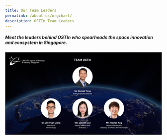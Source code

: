 ```yaml
---
title: Our Team Leaders
permalink: /about-us/orgchart/
description: OSTIn Team Leaders
---
```

##### Meet the leaders behind OSTIn who spearheads the space innovation and ecosystem in Singapore.

![Acting ED Ronald Tong, Team leads, Dr.Lim, Ms. Jacinth, and Mr. Nicolas](/images/globe%20with%20logo%20team%20banner%20(new).png)